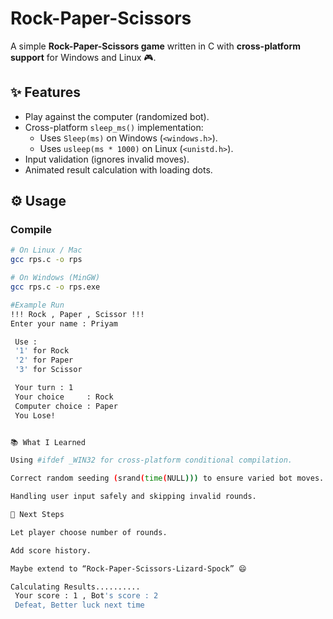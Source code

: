 # Rock-Paper-Scissors
A simple **Rock-Paper-Scissors game** written in C with **cross-platform support** for Windows and Linux  🎮.

## ✨ Features
- Play against the computer (randomized bot).
- Cross-platform `sleep_ms()` implementation:
  - Uses `Sleep(ms)` on Windows (`<windows.h>`).
  - Uses `usleep(ms * 1000)` on Linux (`<unistd.h>`).
- Input validation (ignores invalid moves).
- Animated result calculation with loading dots.

## ⚙️ Usage
### Compile
```bash
# On Linux / Mac
gcc rps.c -o rps

# On Windows (MinGW)
gcc rps.c -o rps.exe

#Example Run
!!! Rock , Paper , Scissor !!!
Enter your name : Priyam

 Use :
 '1' for Rock
 '2' for Paper
 '3' for Scissor

 Your turn : 1
 Your choice     : Rock
 Computer choice : Paper
 You Lose!


📚 What I Learned

Using #ifdef _WIN32 for cross-platform conditional compilation.

Correct random seeding (srand(time(NULL))) to ensure varied bot moves.

Handling user input safely and skipping invalid rounds.

📌 Next Steps

Let player choose number of rounds.

Add score history.

Maybe extend to “Rock-Paper-Scissors-Lizard-Spock” 😄

Calculating Results..........
 Your score : 1 , Bot's score : 2
 Defeat, Better luck next time

